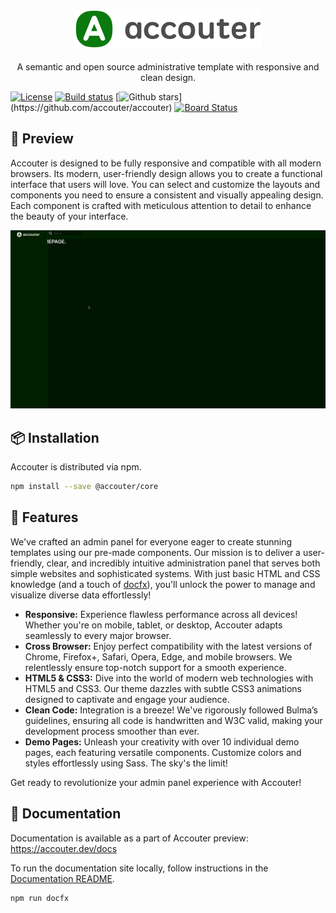 <p align="center">
  <a href="https://github.com/accouter/accouter"><img src="https://raw.githubusercontent.com/accouter/accouter/main/assets/brand-logo.svg" alt="A semantic and open source administrative template with responsive and clean design." width="300"></a><br><br>
  A semantic and open source administrative template with responsive and clean design.
</p>


[![License](https://img.shields.io/github/license/accouter/accouter)](https://github.com/accouter/accouter/blob/main/LICENSE)
[![Build status](https://dev.azure.com/wangkanai/Accouter/_apis/build/status/main-ci)](https://dev.azure.com/wangkanai/Accouter/_build/latest?definitionId=44)
[![Github stars](https://img.shields.io/github/stars/accouter/accouter?style=social")](https://github.com/accouter/accouter)
[![Board Status](https://dev.azure.com/wangkanai/4d05931f-8086-43cd-9525-fae9ffd6c9c0/e543d099-bab3-4b13-aff3-ccde0dc13ec9/_apis/work/boardbadge/91d630bf-108e-4a6f-849a-e473095480b7)](https://dev.azure.com/wangkanai/4d05931f-8086-43cd-9525-fae9ffd6c9c0/_boards/board/t/e543d099-bab3-4b13-aff3-ccde0dc13ec9/Epics/)

[//]: # (<p align="center">)
[//]: # (  <a href="https://github.com/sponsors/wangkanai">)
[//]: # (    <img src='https://raw.githubusercontent.com/accouter/static/main/sponsors.svg'>)
[//]: # (  </a>)
[//]: # (</p>)

## 🔎 Preview

Accouter is designed to be fully responsive and compatible with all modern browsers. 
Its modern, user-friendly design allows you to create a functional interface that users will love. 
You can select and customize the layouts and components you need to ensure a consistent and visually appealing design. 
Each component is crafted with meticulous attention to detail to enhance the beauty of your interface.

[![Preview](https://raw.githubusercontent.com/accouter/accouter/main/assets/preview.png)](https://preview.accouter.dev/)

## 📦 Installation

Accouter is distributed via npm.

```bash
npm install --save @accouter/core
```

## 🚀 Features

We've crafted an admin panel for everyone eager to create stunning templates using our pre-made components. 
Our mission is to deliver a user-friendly, clear, and incredibly intuitive administration panel that serves both simple websites and sophisticated systems. 
With just basic HTML and CSS knowledge (and a touch of [docfx](https://dotnet.github.io/docfx/)), you'll unlock the power to manage and visualize diverse data effortlessly!

* **Responsive:** Experience flawless performance across all devices! Whether you're on mobile, tablet, or desktop, Accouter adapts seamlessly to every major browser.
* **Cross Browser:** Enjoy perfect compatibility with the latest versions of Chrome, Firefox+, Safari, Opera, Edge, and mobile browsers. We relentlessly ensure top-notch support for a smooth experience.
* **HTML5 & CSS3:** Dive into the world of modern web technologies with HTML5 and CSS3. Our theme dazzles with subtle CSS3 animations designed to captivate and engage your audience.
* **Clean Code:** Integration is a breeze! We've rigorously followed Bulma’s guidelines, ensuring all code is handwritten and W3C valid, making your development process smoother than ever.
* **Demo Pages:** Unleash your creativity with over 10 individual demo pages, each featuring versatile components. Customize colors and styles effortlessly using Sass. The sky's the limit!

Get ready to revolutionize your admin panel experience with Accouter!

## 📖 Documentation

Documentation is available as a part of Accouter preview: https://accouter.dev/docs

To run the documentation site locally, follow instructions in the [Documentation README](https://github.com/accouter/accouter/blob/main/README.md).

```bash
npm run docfx
```
